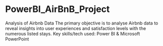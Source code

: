 # PowerBI_AirBnB_Project
Analysis of Airbnb Data The primary objective is to analyse Airbnb data to reveal insights into user experiences and satisfaction levels with the numerous listed stays. Key skills/tech used: Power BI &amp; Microsoft PowerPoint

